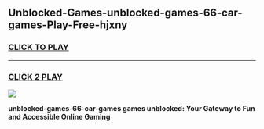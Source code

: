 
## Unblocked-Games-unblocked-games-66-car-games-Play-Free-hjxny
<h3>
<a href="https://premium76.site?title=unblocked-games-66-car-games&ref=20A">CLICK TO PLAY</a></h3>
<hr>

<h3>
<a href="https://premium76.site?title=unblocked-games-66-car-games&ref=20A">CLICK 2 PLAY</a>
  
</h3>

<a href="https://premium76.site?title=unblocked-games-66-car-games&ref=20A"><img src="https://clearcache.store/games.png"></a>


**unblocked-games-66-car-games games unblocked: Your Gateway to Fun and Accessible Online Gaming**
